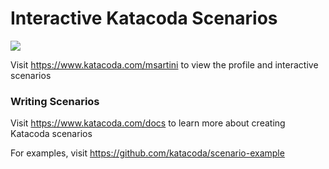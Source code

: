 # Interactive Katacoda Scenarios

[![](http://shields.katacoda.com/katacoda/msartini/count.svg)](https://www.katacoda.com/msartini "Get your profile on Katacoda.com")

Visit https://www.katacoda.com/msartini to view the profile and interactive scenarios

### Writing Scenarios
Visit https://www.katacoda.com/docs to learn more about creating Katacoda scenarios

For examples, visit https://github.com/katacoda/scenario-example
